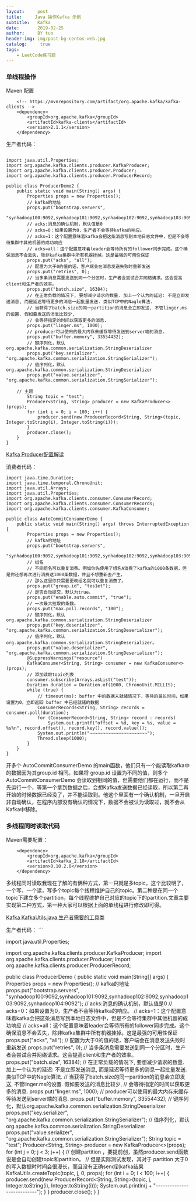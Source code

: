 ```yaml
---
layout:     post
title:     Java 操作Kafka 示例
subtitle:   Kafka
date:       2019-02-25
author:     BY tuo
header-img: img/post-bg-centos-web.jpg
catalog: 	 true
tags:
    - LeetCode练习题
---
```

### 单线程操作
Maven 配置

  		<!-- https://mvnrepository.com/artifact/org.apache.kafka/kafka-clients -->
		<dependency>
			<groupId>org.apache.kafka</groupId>
			<artifactId>kafka-clients</artifactId>
			<version>2.1.1</version>
		</dependency>
		
生产者代码：
```

import java.util.Properties;
import org.apache.kafka.clients.producer.KafkaProducer;
import org.apache.kafka.clients.producer.Producer;
import org.apache.kafka.clients.producer.ProducerRecord;

public class ProducerDemo2 {
	public static void main(String[] args) {
		Properties props = new Properties();
		// kafka的地址
		props.put("bootstrap.servers",
				"synhadoop100:9092,synhadoop101:9092,synhadoop102:9092,synhadoop103:9092,synhadoop104:9092");
		// acks:消息的确认机制，默认值是0
		// acks=0：如果设置为0，生产者不会等待kafka的响应。
		// acks=1：这个配置意味着kafka会把这条消息写到本地日志文件中，但是不会等待集群中其他机器的成功响应
		// acks=all：这个配置意味着leader会等待所有的follower同步完成。这个确保消息不会丢失，除非kafka集群中所有机器挂掉。这是最强的可用性保证
		props.put("acks", "all");
		// 配置为大于0的值的话，客户端会在消息发送失败时重新发送
		props.put("retries", 0);
		// 当多条消息需要发送到同一个分区时，生产者会尝试合并网络请求。这会提高client和生产者的效率。
		props.put("batch.size", 16384);
		// 在正常负载的情况下, 要想减少请求的数量. 加上一个认为的延迟: 不是立即发送消息, 而是延迟等待更多的消息一起批量发送. 类似TCP中的Nagle算法.
		// 当获得了batch.size的同一partition的消息会立即发送, 不管linger.ms的设置. 假如要发送的消息比较少,
		// 会等待指定的时间以获取更多的消息.
		props.put("linger.ms", 1000);
		// producer可以使用的最大内存来缓存等待发送到server端的消息.
		props.put("buffer.memory", 33554432);
		// 键序列化，默认org.apache.kafka.common.serialization.StringDeserializer
		props.put("key.serializer", "org.apache.kafka.common.serialization.StringSerializer");
		// 值序列化，默认org.apache.kafka.common.serialization.StringDeserializer
		props.put("value.serializer", "org.apache.kafka.common.serialization.StringSerializer");
    
    // 主题
		String topic = "test";
		Producer<String, String> producer = new KafkaProducer<>(props);
		for (int i = 0; i < 100; i++) {
			producer.send(new ProducerRecord<String, String>(topic, Integer.toString(i), Integer.toString(i)));
		}
		producer.close();
	}
}

```
<p class="copyright-item">
      <a rel="license" href="http://atbug.com/kafka-producer-config/#buffer-memory" target="_blank">Kafka Producer配置解读</a>
</p>

消费者代码：
```
import java.time.Duration;
import java.time.temporal.ChronoUnit;
import java.util.Arrays;
import java.util.Properties;
import org.apache.kafka.clients.consumer.ConsumerRecord;
import org.apache.kafka.clients.consumer.ConsumerRecords;
import org.apache.kafka.clients.consumer.KafkaConsumer;

public class AutoCommitConsumerDemo {
	public static void main(String[] args) throws InterruptedException {
		Properties props = new Properties();
		// kafka的地址
		props.put("bootstrap.servers",
				"synhadoop100:9092,synhadoop101:9092,synhadoop102:9092,synhadoop103:9092,synhadoop104:9092");
		// 组名
		// 不同组名可以重复消费。例如你先使用了组名A消费了kafka的1000条数据，但是你还想再次进行消费这1000条数据，并且不想重新去产生，
		// 那么这里你只需要更改组名就可以重复消费了。
		props.put("group.id", "tes1et");
		// 是否自动提交，默认为true。
		props.put("enable.auto.commit", "true");
		// 一次最大拉取的条数。
		props.put("max.poll.records", "100");
		// 键序列化，默认org.apache.kafka.common.serialization.StringDeserializer
		props.put("key.deserializer", "org.apache.kafka.common.serialization.StringDeserializer");
		// 值序列化，默认org.apache.kafka.common.serialization.StringDeserializer。
		props.put("value.deserializer", "org.apache.kafka.common.serialization.StringDeserializer");
		@SuppressWarnings("resource")
		KafkaConsumer<String, String> consumer = new KafkaConsumer<>(props);
		// 添加读取topic列表
		consumer.subscribe(Arrays.asList("test"));
		Duration duration = Duration.of(1000, ChronoUnit.MILLIS);
		while (true) {
			// timeout(ms): buffer 中的数据未就绪情况下，等待的最长时间，如果设置为0，立即返回 buffer 中已经就绪的数据
			ConsumerRecords<String, String> records = consumer.poll(duration);
			for (ConsumerRecord<String, String> record : records)
				System.out.printf("offset = %d, key = %s, value = %s%n", record.offset(), record.key(), record.value());
			System.out.println("~~~~~~~~~~~~~~~~~~~~~~");
			Thread.sleep(1000);
		}
	}
}

```
开多个 AutoCommitConsumerDemo 的main函数，他们只有一个能读取kafka中的数据因为其group.id 相同。如果将 group.id 设置为不同的值，则多个AutoCommitConsumerDemo 会读取到相同的值，但需要他们都在运行，而不是先运行一个，等第一个拿到数据之后，会想Kafka发送数据已经读取，所以第二再开始的时候数据已经没了，并不能读取到。他这个里面有一个确认机制，一旦开启非自动确认，在程序内部没有确认的情况下，数据不会被认为读取过，就不会从Kafka中移除。

### 多线程同时读取代码
Maven需要配置：
	
		<dependency>
			<groupId>org.apache.kafka</groupId>
			<artifactId>kafka_2.10</artifactId>
			<version>0.10.2.0</version>
		</dependency>


多线程同时读取我现在了解的有俩种方式，第一只就是多topic，这个比较明了，一个写、一个读，写多个topic每个线程维护自己的topic。第二种是在同一个topic下建立多个partition，每个线程维护自己对应的topic下的partition.文章主要实现第二种方式，第一种大家可以根据上面的单线程进行修改即可得。

<p class="copyright-item">
      <a rel="license" href="https://github.com/tuoxin126/tuoxin126.github.io/blob/master/less/KafkaUtils.java" target="_blank">Kafka KafkaUtils.java 生产者需要的工具类</a>
</p>
生产者代码：
```

import java.util.Properties;

import org.apache.kafka.clients.producer.KafkaProducer;
import org.apache.kafka.clients.producer.Producer;
import org.apache.kafka.clients.producer.ProducerRecord;

public class ProducerDemo {
	public static void main(String[] args) {
		Properties props = new Properties();
		// kafka的地址
		props.put("bootstrap.servers",
				"synhadoop100:9092,synhadoop101:9092,synhadoop102:9092,synhadoop103:9092,synhadoop104:9092");
		// acks:消息的确认机制，默认值是0
		// acks=0：如果设置为0，生产者不会等待kafka的响应。
		// acks=1：这个配置意味着kafka会把这条消息写到本地日志文件中，但是不会等待集群中其他机器的成功响应
		// acks=all：这个配置意味着leader会等待所有的follower同步完成。这个确保消息不会丢失，除非kafka集群中所有机器挂掉。这是最强的可用性保证
		props.put("acks", "all");
		// 配置为大于0的值的话，客户端会在消息发送失败时重新发送
		props.put("retries", 0);
		// 当多条消息需要发送到同一个分区时，生产者会尝试合并网络请求。这会提高client和生产者的效率。
		props.put("batch.size", 16384);
		// 在正常负载的情况下, 要想减少请求的数量. 加上一个认为的延迟: 不是立即发送消息, 而是延迟等待更多的消息一起批量发送. 类似TCP中的Nagle算法.
		// 当获得了batch.size的同一partition的消息会立即发送, 不管linger.ms的设置. 假如要发送的消息比较少,
		// 会等待指定的时间以获取更多的消息.
		props.put("linger.ms", 1000);
		// producer可以使用的最大内存来缓存等待发送到server端的消息.
		props.put("buffer.memory", 33554432);
		// 键序列化，默认org.apache.kafka.common.serialization.StringDeserializer
		props.put("key.serializer", "org.apache.kafka.common.serialization.StringSerializer");
		// 值序列化，默认org.apache.kafka.common.serialization.StringDeserializer
		props.put("value.serializer", "org.apache.kafka.common.serialization.StringSerializer");
		String topic = "test";
		Producer<String, String> producer = new KafkaProducer<>(props);
		for (int j = 0; j < 3; j++) {
			// 创建partition ，要提前创，虽然producer.send函数说是会自动创建topic和partition。
			// 但是实际测试发现，其对于 partition 大于0的写入数据时时间会很漫长，而且没有正确send到kafka结果
			KafkaUtils.createTopic(topic, j, 0, props);
			for (int i = 0; i < 100; i++) {
				producer.send(new ProducerRecord<String, String>(topic, j, Integer.toString(i), Integer.toString(i)));
				System.out.println(j + "---------------------------");
			}
		}
		producer.close();
	}
}

```

